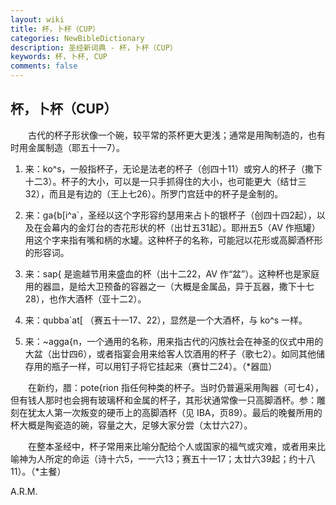 ```yaml
---
layout: wiki
title: 杯，卜杯（CUP）
categories: NewBibleDictionary
description: 圣经新词典 - 杯，卜杯（CUP）
keywords: 杯，卜杯, CUP
comments: false
---
```


## 杯，卜杯（CUP）

　　古代的杯子形状像一个碗，较平常的茶杯更大更浅；通常是用陶制造的，也有时用金属制造（耶五十一7）。

1. 来：ko^s，一般指杯子，无论是法老的杯子（创四十11）或穷人的杯子（撒下十二3）。杯子的大小，可以是一只手抓得住的大小，也可能更大（结廿三32），而且是有边的（王上七26）。所罗门宫廷中的杯子是金制的。

2. 来：ga{b[i^a`，圣经以这个字形容约瑟用来占卜的银杯子（创四十四2起），以及在会幕内的金灯台的杏花形状的杯（出廿五31起）。耶卅五5（AV 作瓶罐）用这个字来指有嘴和柄的水罐。这种杯子的名称，可能冠以花形或高脚酒杯形的形容词。

3. 来：sap{ 是逾越节用来盛血的杯（出十二22，AV 作“盆”）。这种杯也是家庭用的器皿，是给大卫预备的容器之一（大概是金属品，异于瓦器，撒下十七28），也作大酒杯（亚十二2）。

4. 来：qubba`at[ （赛五十一17、22），显然是一个大酒杯，与 ko^s 一样。

5. 来：~agga{n，一个通用的名称，用来指古代的闪族社会在神圣的仪式中用的大盆（出廿四6），或者指宴会用来给客人饮酒用的杯子（歌七2）。如同其他储存用的瓶子一样，可以用钉子将它挂起来（赛廿二24）。（*器皿）

　　在新约，腊：pote{rion 指任何种类的杯子。当时仍普遍采用陶器（可七4），但有钱人那时也会拥有玻璃杯和金属的杯子，其形状通常像一只高脚酒杯。参：雕刻在犹太人第一次叛变的硬币上的高脚酒杯（见 IBA，页89）。最后的晚餐所用的杯大概是陶瓷造的碗，容量之大，足够大家分尝（太廿六27）。

　　在整本圣经中，杯子常用来比喻分配给个人或国家的福气或灾难，或者用来比喻神为人所定的命运（诗十六5，一一六13；赛五十一17；太廿六39起；约十八11）。（*主餐）

A.R.M.








